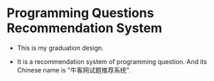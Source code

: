 # Programming Questions Recommendation System

* This is my graduation design. 

* It is a recommendation system of programming question. And its Chinese name is "牛客网试题推荐系统".
